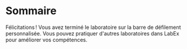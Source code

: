 # Sommaire

Félicitations ! Vous avez terminé le laboratoire sur la barre de défilement personnalisée. Vous pouvez pratiquer d'autres laboratoires dans LabEx pour améliorer vos compétences.
